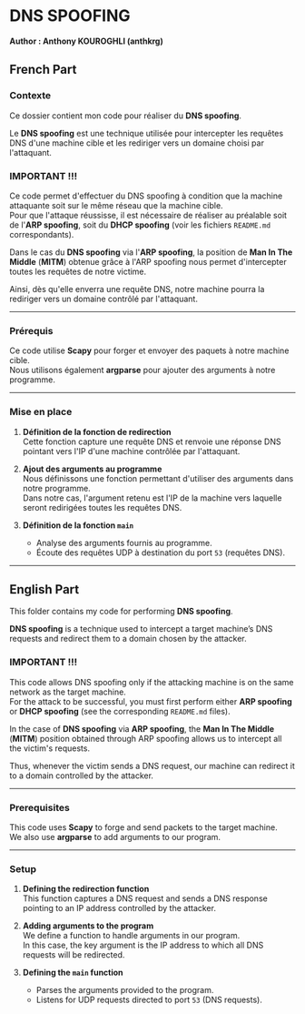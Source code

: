 # DNS SPOOFING

**Author : Anthony KOUROGHLI (anthkrg)**

## French Part

### Contexte

Ce dossier contient mon code pour réaliser du **DNS spoofing**.  

Le **DNS spoofing** est une technique utilisée pour intercepter les requêtes DNS d'une machine cible et les rediriger vers un domaine choisi par l'attaquant.  

### **IMPORTANT !!!**  

Ce code permet d'effectuer du DNS spoofing à condition que la machine attaquante soit sur le même réseau que la machine cible.  
Pour que l'attaque réussisse, il est nécessaire de réaliser au préalable soit de l'**ARP spoofing**, soit du **DHCP spoofing** (voir les fichiers `README.md` correspondants).  

Dans le cas du **DNS spoofing** via l'**ARP spoofing**, la position de **Man In The Middle** (**MITM**) obtenue grâce à l'ARP spoofing nous permet d'intercepter toutes les requêtes de notre victime.  

Ainsi, dès qu'elle enverra une requête DNS, notre machine pourra la rediriger vers un domaine contrôlé par l'attaquant.  

---

### **Prérequis**  

Ce code utilise **Scapy** pour forger et envoyer des paquets à notre machine cible.  
Nous utilisons également **argparse** pour ajouter des arguments à notre programme.  

---

### **Mise en place**  

1. **Définition de la fonction de redirection**  
   Cette fonction capture une requête DNS et renvoie une réponse DNS pointant vers l'IP d'une machine contrôlée par l'attaquant.  

2. **Ajout des arguments au programme**  
   Nous définissons une fonction permettant d'utiliser des arguments dans notre programme.  
   Dans notre cas, l'argument retenu est l'IP de la machine vers laquelle seront redirigées toutes les requêtes DNS.  

3. **Définition de la fonction `main`**  
   - Analyse des arguments fournis au programme.  
   - Écoute des requêtes UDP à destination du port `53` (requêtes DNS).  

---

## English Part

This folder contains my code for performing **DNS spoofing**.  

**DNS spoofing** is a technique used to intercept a target machine’s DNS requests and redirect them to a domain chosen by the attacker.  

### **IMPORTANT !!!**  

This code allows DNS spoofing only if the attacking machine is on the same network as the target machine.  
For the attack to be successful, you must first perform either **ARP spoofing** or **DHCP spoofing** (see the corresponding `README.md` files).  

In the case of **DNS spoofing** via **ARP spoofing**, the **Man In The Middle** (**MITM**) position obtained through ARP spoofing allows us to intercept all the victim's requests.  

Thus, whenever the victim sends a DNS request, our machine can redirect it to a domain controlled by the attacker.  

---

### **Prerequisites**  

This code uses **Scapy** to forge and send packets to the target machine.  
We also use **argparse** to add arguments to our program.  

---

### **Setup**  

1. **Defining the redirection function**  
   This function captures a DNS request and sends a DNS response pointing to an IP address controlled by the attacker.  

2. **Adding arguments to the program**  
   We define a function to handle arguments in our program.  
   In this case, the key argument is the IP address to which all DNS requests will be redirected.  

3. **Defining the `main` function**  
   - Parses the arguments provided to the program.  
   - Listens for UDP requests directed to port `53` (DNS requests).  

